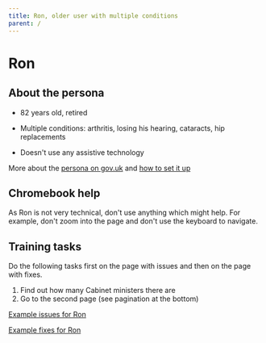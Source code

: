 ```yaml
---
title: Ron, older user with multiple conditions
parent: /
---
```


# Ron


## About the persona

* 82 years old, retired

* Multiple conditions: arthritis, losing his hearing, cataracts, hip replacements

* Doesn't use any assistive technology

More about the [persona on gov.uk](https://www.gov.uk/government/publications/understanding-disabilities-and-impairments-user-profiles/ron-older-user-with-multiple-conditions) and [how to set it up](/setup.html#ron)


## Chromebook help

As Ron is not very technical, don't use anything which might help. For example, don't zoom into the page and don't use the keyboard to navigate.


## Training tasks

Do the following tasks first on the page with issues and then on the page with fixes.

1. Find out how many Cabinet ministers there are
2. Go to the second page (see pagination at the bottom)

[Example issues for Ron](bad.html)

[Example fixes for Ron](good.html)
